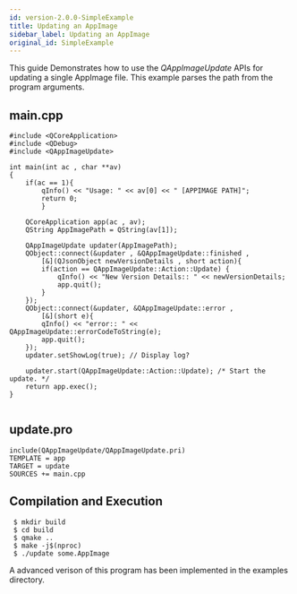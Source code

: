 ```yaml
---
id: version-2.0.0-SimpleExample
title: Updating an AppImage
sidebar_label: Updating an AppImage
original_id: SimpleExample
---
```


This guide Demonstrates how to use the *QAppImageUpdate* APIs for updating a single AppImage file.
This example parses the path from the program arguments.

## main.cpp

```
#include <QCoreApplication>
#include <QDebug>
#include <QAppImageUpdate>

int main(int ac , char **av)
{
	if(ac == 1){
		qInfo() << "Usage: " << av[0] << " [APPIMAGE PATH]";
		return 0;	
        }
	
	QCoreApplication app(ac , av);
 	QString AppImagePath = QString(av[1]);

	QAppImageUpdate updater(AppImagePath);
	QObject::connect(&updater , &QAppImageUpdate::finished ,
        [&](QJsonObject newVersionDetails , short action){
		if(action == QAppImageUpdate::Action::Update) {
			qInfo() << "New Version Details:: " << newVersionDetails;
			app.quit();
		}
	});
	QObject::connect(&updater, &QAppImageUpdate::error ,
        [&](short e){
		qInfo() << "error:: " << QAppImageUpdate::errorCodeToString(e);
		app.quit();
	});
	updater.setShowLog(true); // Display log?
	
	updater.start(QAppImageUpdate::Action::Update); /* Start the update. */
	return app.exec();
}
 
```

## update.pro

```
include(QAppImageUpdate/QAppImageUpdate.pri)
TEMPLATE = app
TARGET = update
SOURCES += main.cpp
```

## Compilation and Execution

```
 $ mkdir build
 $ cd build
 $ qmake ..
 $ make -j$(nproc)
 $ ./update some.AppImage
```

A advanced verison of this program has been implemented in the examples directory.
